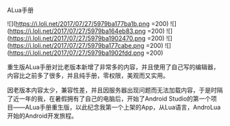 ALua手册

![](https://i.loli.net/2017/07/27/5979ba177ba1b.png =200)
![](https://i.loli.net/2017/07/27/5979ba164eb83.png =200)
![](https://i.loli.net/2017/07/27/5979ba1902470.png =200)
![](https://i.loli.net/2017/07/27/5979ba177cabe.png =200)
![](https://i.loli.net/2017/07/27/5979ba1902fdd.png =200)

重生版ALua手册对比老版本新增了非常多的内容，并且使用了自己写的编辑器，内容比之前多了很多，并且纯手册，零权限，美观而又实用。

因老版本内容太少，兼容性差，并且因服务器出现问题而无法加载内容，于是时隔了近一年的我，在暑假拥有了自己的电脑后，开始了Android Studio的第一个项目——ALua手册重生版，以此纪念我第一个上架的App，从Lua语言，AndroLua开始的Android开发旅程。
